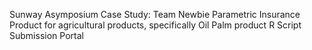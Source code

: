 Sunway Asymposium Case Study: Team Newbie 
Parametric Insurance Product for agricultural products, specifically Oil Palm product 
R Script Submission Portal
